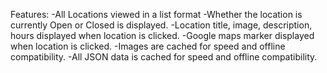 
Features:
-All Locations viewed in a list format
-Whether the location is currently Open or Closed is displayed. 
-Location title, image, description, hours displayed when location is clicked.
-Google maps marker displayed when location is clicked.
-Images are cached for speed and offline compatibility.
-All JSON data is cached for speed and offline compatibility.

